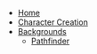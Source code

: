 - [Home](/)
- [Character Creation](character-creation.md)
- [Backgrounds](backgrounds/)
    - [Pathfinder](backgrounds/pathfinder.md)